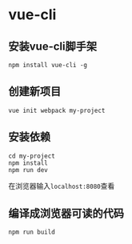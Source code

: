 # vue-cli
## 安装vue-cli脚手架

	npm install vue-cli -g

## 创建新项目

	vue init webpack my-project

## 安装依赖

	cd my-project
	npm install
	npm run dev

在浏览器输入`localhost:8080`查看

## 编译成浏览器可读的代码

	npm run build
